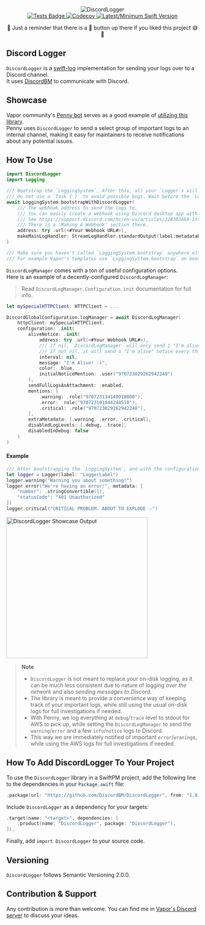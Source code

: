 <p align="center">
    <img src="https://user-images.githubusercontent.com/54685446/201329617-9fd91ab0-35c2-42c2-8963-47b68c6a490a.png" alt="DiscordLogger">
    <br>
    <a href="https://github.com/DiscordBM/DiscordLogger/actions/workflows/tests.yml">
        <img src="https://github.com/DiscordBM/DiscordLogger/actions/workflows/tests.yml/badge.svg" alt="Tests Badge">
    </a>
    <a href="https://codecov.io/gh/DiscordBM/DiscordLogger">
        <img src="https://codecov.io/gh/DiscordBM/DiscordLogger/branch/main/graph/badge.svg?token=P4DYX2FWYT" alt="Codecov">
    </a>
    <a href="https://swift.org">
        <img src="https://img.shields.io/badge/swift-5.8%20/%205.7-brightgreen.svg" alt="Latest/Minimum Swift Version">
    </a>
</p>

<p align="center">
     🌟 Just a reminder that there is a 🌟 button up there if you liked this project 😅 🌟
</p>

## Discord Logger
`DiscordLogger` is a [swift-log](https://github.com/apple/swift-log) implementation for sending your logs over to a Discord channel.   
It uses [DiscordBM](https://github.com/DiscordBM/DiscordBM) to communicate with Discord.

## Showcase
Vapor community's [Penny bot](https://github.com/vapor/penny-bot) serves as a good example of [utilizing this library](https://github.com/vapor/penny-bot/blob/acdf26167099858e691c403f8a8660348031d0e0/Sources/Penny/MainService/PennyService.swift#L2).   
Penny uses `DiscordLogger` to send a select group of important logs to an internal channel, making it easy for maintainers to receive notifications about any potential issues.

## How To Use

```swift
import DiscordLogger
import Logging

/// Bootstrap the `LoggingSystem`. After this, all your `Logger`s will automagically start using `DiscordLogHandler`.
/// Do not use a `Task { }` to avoid possible bugs. Wait before the `LoggingSystem` is bootstrapped.  
await LoggingSystem.bootstrapWithDiscordLogger(
    /// The webhook address to send the logs to. 
    /// You can easily create a webhook using Discord desktop app with a few clicks.
    /// See https://support.discord.com/hc/en-us/articles/228383668-Intro-to-Webhooks
    /// There is a 'Making A Webhook' section there.
    address: try .url(<#Your Webhook URL#>),
    makeMainLogHandler: StreamLogHandler.standardOutput(label:metadataProvider:)
)

/// Make sure you haven't called `LoggingSystem.bootstrap` anywhere else, because you can only call it once.
/// For example Vapor's templates use `LoggingSystem.bootstrap` on boot, and you need to remove that.
```
`DiscordLogManager` comes with a ton of useful configuration options.   
Here is an example of a decently-configured `DiscordLogManager`:   
> Read `DiscordLogManager.Configuration.init` documentation for full info.

```swift
let mySpecialHTTPClient: HTTPClient = ...

DiscordGlobalConfiguration.logManager = await DiscordLogManager(
    httpClient: mySpecialHTTPClient,
    configuration: .init(
        aliveNotice: .init(
            address: try .url(<#Your Webhook URL#>),
            /// If nil, `DiscordLogManager` will only send 1 "I'm alive" notice, on boot.
            /// If not nil, it will send a "I'm alive" notice every this-amount too, if there is no logging activity. 
            interval: nil,
            message: "I'm Alive! :)",
            color: .blue,
            initialNoticeMention: .user("970723029262942248")
        ),
        sendFullLogsAsAttachment: .enabled,
        mentions: [
            .warning: .role("970723134149918800"),
            .error: .role("970723101044244510"),
            .critical: .role("970723029262942248"),
        ],
        extraMetadata: [.warning, .error, .critical],
        disabledLogLevels: [.debug, .trace], 
        disabledInDebug: false
    )
)
```

#### Example

```swift
/// After bootstrapping the `LoggingSystem`, and with the configuration above, but `extraMetadata` set to `[.critical]`
let logger = Logger(label: "LoggerLabel")
logger.warning("Warning you about something!")
logger.error("We're having an error!", metadata: [
    "number": .stringConvertible(1),
    "statusCode": "401 Unauthorized"
])
logger.critical("CRITICAL PROBLEM. ABOUT TO EXPLODE 💥")
```

<img width="370" alt="DiscordLogger Showcase Output" src="https://user-images.githubusercontent.com/54685446/217464224-1cb6ed75-8683-4977-8bd3-03752d7d7597.png">

> **Note**   
> * `DiscordLogger` is not meant to replace your on-disk logging, as it can be much less consistent due to nature of logging _over the network_ and also _sending messages to Discord_.
> * The library is meant to provide a convenience way of keeping track of your important logs, while still using the usual on-disk logs for full investigations if needed.
> * With Penny, we log everything at `debug`/`trace` level to stdout for AWS to pick up, while setting the `DiscordLogManager` to send the `warning`/`error` and a few `info`/`notice` logs to Discord.
> * This way we are immediately notified of important `error`/`wraning`s, while using the AWS logs for full investigations if needed.

## How To Add DiscordLogger To Your Project

To use the `DiscordLogger` library in a SwiftPM project, 
add the following line to the dependencies in your `Package.swift` file:

```swift
.package(url: "https://github.com/DiscordBM/DiscordLogger", from: "1.0.0-beta.1"),
```

Include `DiscordLogger` as a dependency for your targets:

```swift
.target(name: "<target>", dependencies: [
    .product(name: "DiscordLogger", package: "DiscordLogger"),
]),
```

Finally, add `import DiscordLogger` to your source code.

## Versioning
`DiscordLogger` follows Semantic Versioning 2.0.0.

## Contribution & Support
Any contribution is more than welcome. You can find me in [Vapor's Discord server](https://discord.gg/vapor) to discuss your ideas.    
